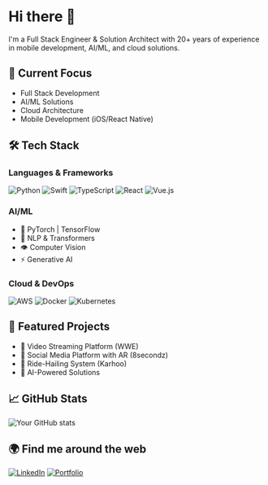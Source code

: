 # Hi there 👋 

I'm a Full Stack Engineer & Solution Architect with 20+ years of experience in mobile development, AI/ML, and cloud solutions.

## 🔭 Current Focus
- Full Stack Development
- AI/ML Solutions
- Cloud Architecture
- Mobile Development (iOS/React Native)

## 🛠️ Tech Stack
### Languages & Frameworks
![Python](https://img.shields.io/badge/Python-3776AB?style=flat&logo=python&logoColor=white)
![Swift](https://img.shields.io/badge/Swift-FA7343?style=flat&logo=swift&logoColor=white)
![TypeScript](https://img.shields.io/badge/TypeScript-007ACC?style=flat&logo=typescript&logoColor=white)
![React](https://img.shields.io/badge/React-20232A?style=flat&logo=react&logoColor=61DAFB)
![Vue.js](https://img.shields.io/badge/Vue.js-35495E?style=flat&logo=vue.js&logoColor=4FC08D)

### AI/ML
- 🤖 PyTorch | TensorFlow
- 🧠 NLP & Transformers
- 👁️ Computer Vision
- ⚡ Generative AI

### Cloud & DevOps
![AWS](https://img.shields.io/badge/AWS-232F3E?style=flat&logo=amazon-aws&logoColor=white)
![Docker](https://img.shields.io/badge/Docker-2496ED?style=flat&logo=docker&logoColor=white)
![Kubernetes](https://img.shields.io/badge/Kubernetes-326CE5?style=flat&logo=kubernetes&logoColor=white)

## 🌟 Featured Projects
- 🎥 Video Streaming Platform (WWE)
- 📱 Social Media Platform with AR (8secondz)
- 🚗 Ride-Hailing System (Karhoo)
- 🤖 AI-Powered Solutions

## 📈 GitHub Stats
![Your GitHub stats](https://github-readme-stats.vercel.app/api?username=johndpope&show_icons=true&theme=dark)

## 🌍 Find me around the web
[![LinkedIn](https://img.shields.io/badge/LinkedIn-0077B5?style=flat&logo=linkedin&logoColor=white)](https://www.linkedin.com/in/jdpope)
[![Portfolio](https://img.shields.io/badge/Portfolio-000000?style=flat&logo=About.me&logoColor=white)](https://goo.gl/zxnLwG)